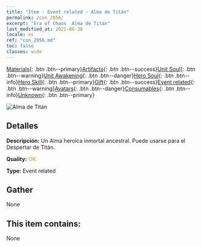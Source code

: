 ```yaml
---
title: "Item - Event related - Alma de Titán"
permalink: /con_2056/
excerpt: "Era of Chaos  Alma de Titán"
last_modified_at: 2021-06-30
locale: es
ref: "con_2056.md"
toc: false
classes: wide
---
```

 [Materials](/ItemsES/){: .btn .btn--primary}[Artifacts](/ItemsES/Artifacts/){: .btn .btn--success}[Unit Soul](/ItemsES/UnitSoul/){: .btn .btn--warning}[Unit Awakening](/ItemsES/UnitAwakening/){: .btn .btn--danger}[Hero Soul](/ItemsES/HeroSoul/){: .btn .btn--info}[Hero Skill](/ItemsES/HeroSkill/){: .btn .btn--primary}[Gift](/ItemsES/Gift/){: .btn .btn--success}[Event related](/ItemsES/Events/){: .btn .btn--warning}[Avatars](/ItemsES/Avatars/){: .btn .btn--danger}[Consumables](/ItemsES/Consumables/){: .btn .btn--info}[Unknown](/ItemsES/Unknown/){: .btn .btn--primary}

 ![Alma de Titán](/images/t/juexing_607.jpg)

## Detalles
 **Descripción:** Un Alma heroica inmortal ancestral. Puede usarse para el Despertar de Titán.

 **Quality:** <span style="color: #FF8C00">OK</span>

 **Type:** Event related

## Gather

  None

## This item contains:

  None

